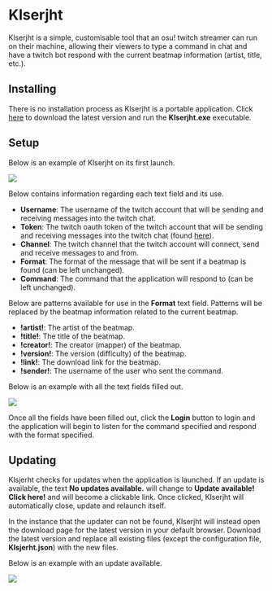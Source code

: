 # Klserjht
Klserjht is a simple, customisable tool that an osu! twitch streamer can run on their machine, allowing their viewers to type a command in chat and have a twitch bot respond with the current beatmap information (artist, title, etc.).

## Installing
There is no installation process as Klserjht is a portable application. Click [here](https://github.com/TheOmyNomy/Klserjht/releases/latest) to download the latest version and run the **Klserjht.exe** executable.

## Setup
Below is an example of Klserjht on its first launch.

![](https://nomy.idle.host/x/first-launch-example.png "")

Below contains information regarding each text field and its use.

* **Username**: The username of the twitch account that will be sending and receiving messages into the twitch chat.
* **Token**: The twitch oauth token of the twitch account that will be sending and receiving messages into the twitch chat (found [here](https://twitchapps.com/tmi/)).
* **Channel**: The twitch channel that the twitch account will connect, send and receive messages to and from.
* **Format**: The format of the message that will be sent if a beatmap is found (can be left unchanged).
* **Command**: The command that the application will respond to (can be left unchanged).

Below are patterns available for use in the **Format** text field. Patterns will be replaced by the beatmap information related to the current beatmap.

* **!artist!**: The artist of the beatmap.
* **!title!**: The title of the beatmap.
* **!creator!**: The creator (mapper) of the beatmap.
* **!version!**: The version (difficulty) of the beatmap.
* **!link!**: The download link for the beatmap.
* **!sender!**: The username of the user who sent the command.

Below is an example with all the text fields filled out.

![](https://nomy.idle.host/x/filled-example.png "")

Once all the fields have been filled out, click the **Login** button to login and the application will begin to listen for the command specified and respond with the format specified.

## Updating
Klsjerht checks for updates when the application is launched. If an update is available, the text **No updates available.** will change to **Update available! Click here!** and will become a clickable link. Once clicked, Klserjht will automatically close, update and relaunch itself.

In the instance that the updater can not be found, Klserjht will instead open the download page for the latest version in your default browser. Download the latest version and replace all existing files (except the configuration file, **Klsjerht.json**) with the new files.

Below is an example with an update available.

![](https://nomy.idle.host/x/update-available-example.png "")

